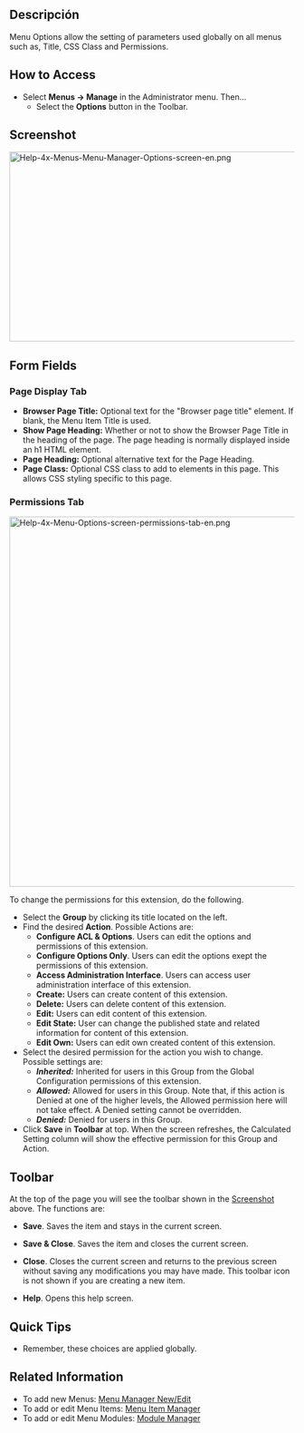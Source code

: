 <!-- Filename: Help4.x:Menus:_Options / Display title: Menus: Options -->

## Descripción

Menu Options allow the setting of parameters used globally on all menus
such as, Title, CSS Class and Permissions.

## How to Access

- Select **Menus **→** Manage** in the Administrator menu. Then...
  - Select the **Options** button in the Toolbar.

## Screenshot

<img
src="https://docs.joomla.org/images/b/bc/Help-4x-Menus-Menu-Manager-Options-screen-en.png"
decoding="async" data-file-width="800" data-file-height="335"
width="800" height="335"
alt="Help-4x-Menus-Menu-Manager-Options-screen-en.png" />

## Form Fields

### Page Display Tab

- **Browser Page Title:** Optional text for the "Browser page title"
  element. If blank, the Menu Item Title is used.
- **Show Page Heading:** Whether or not to show the Browser Page Title
  in the heading of the page. The page heading is normally displayed
  inside an h1 HTML element.
- **Page Heading:** Optional alternative text for the Page Heading.
- **Page Class:** Optional CSS class to add to elements in this page.
  This allows CSS styling specific to this page.

### Permissions Tab

<img
src="https://docs.joomla.org/images/3/3b/Help-4x-Menu-Options-screen-permissions-tab-en.png"
decoding="async" data-file-width="600" data-file-height="653"
width="600" height="653"
alt="Help-4x-Menu-Options-screen-permissions-tab-en.png" />

To change the permissions for this extension, do the following.

- Select the **Group** by clicking its title located on the left.
- Find the desired **Action**. Possible Actions are:
  - **Configure ACL & Options**. Users can edit the options and
    permissions of this extension.
  - **Configure Options Only**. Users can edit the options exept the
    permissions of this extension.
  - **Access Administration Interface**. Users can access user
    administration interface of this extension.
  - **Create:** Users can create content of this extension.
  - **Delete:** Users can delete content of this extension.
  - **Edit:** Users can edit content of this extension.
  - **Edit State:** User can change the published state and related
    information for content of this extension.
  - **Edit Own:** Users can edit own created content of this extension.
- Select the desired permission for the action you wish to change.
  Possible settings are:
  - ***Inherited:*** Inherited for users in this Group from the Global
    Configuration permissions of this extension.
  - ***Allowed:*** Allowed for users in this Group. Note that, if this
    action is Denied at one of the higher levels, the Allowed permission
    here will not take effect. A Denied setting cannot be overridden.
  - ***Denied:*** Denied for users in this Group.
- Click **Save** in **Toolbar** at top. When the screen refreshes, the
  Calculated Setting column will show the effective permission for this
  Group and Action.

## Toolbar

At the top of the page you will see the toolbar shown in the
[Screenshot](#Screenshot) above. The functions are:

- **Save**. Saves the item and stays in the current screen.

<!-- -->

- **Save & Close**. Saves the item and closes the current screen.

<!-- -->

- **Close**. Closes the current screen and returns to the previous
  screen without saving any modifications you may have made. This
  toolbar icon is not shown if you are creating a new item.

<!-- -->

- **Help**. Opens this help screen.

## Quick Tips

- Remember, these choices are applied globally.

## Related Information

- To add new Menus: [Menu Manager
  New/Edit](https://docs.joomla.org/Help4.x:Menus:_Edit/en "Help4.x:Menus: Edit/en")
- To add or edit Menu Items: [Menu Item
  Manager](https://docs.joomla.org/Help4.x:Menus:_Items/en "Help4.x:Menus: Items/en")
- To add or edit Menu Modules: [Module
  Manager](https://docs.joomla.org/Help4.x:Extensions_Module_Manager_Edit/en "Help4.x:Extensions Module Manager Edit/en")
